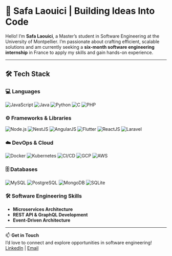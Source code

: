 # 🌟 Safa Laouici | Building Ideas Into Code

Hello! I’m **Safa Laouici**, a Master’s student in Software Engineering at the University of Montpellier. I’m passionate about crafting efficient, scalable solutions and am currently seeking a **six-month software engineering internship** in France to apply my skills and gain hands-on experience.

---

## 🛠️ Tech Stack

### 💻 Languages
![JavaScript](https://img.shields.io/badge/JavaScript-F7DF1E?style=flat&logo=javascript&logoColor=black)
![Java](https://img.shields.io/badge/Java-007396?style=flat&logo=java&logoColor=white)
![Python](https://img.shields.io/badge/Python-3776AB?style=flat&logo=python&logoColor=white)
![C](https://img.shields.io/badge/C-A8B9CC?style=flat&logo=c&logoColor=black)
![PHP](https://img.shields.io/badge/PHP-777BB4?style=flat&logo=php&logoColor=white)

### ⚙️ Frameworks & Libraries
![Node.js](https://img.shields.io/badge/Node.js-339933?style=flat&logo=nodedotjs&logoColor=white)
![NestJS](https://img.shields.io/badge/NestJS-E0234E?style=flat&logo=nestjs&logoColor=white)
![AngularJS](https://img.shields.io/badge/AngularJS-E23237?style=flat&logo=angularjs&logoColor=white)
![Flutter](https://img.shields.io/badge/Flutter-02569B?style=flat&logo=flutter&logoColor=white)
![ReactJS](https://img.shields.io/badge/React-61DAFB?style=flat&logo=react&logoColor=black)
![Laravel](https://img.shields.io/badge/Laravel-FF2D20?style=flat&logo=laravel&logoColor=white)

### ☁️ DevOps & Cloud
![Docker](https://img.shields.io/badge/Docker-2496ED?style=flat&logo=docker&logoColor=white)
![Kubernetes](https://img.shields.io/badge/Kubernetes-326CE5?style=flat&logo=kubernetes&logoColor=white)
![CI/CD](https://img.shields.io/badge/CI%2FCD-4285F4?style=flat&logo=googlecloud&logoColor=white)
![GCP](https://img.shields.io/badge/GCP-4285F4?style=flat&logo=googlecloud&logoColor=white)
![AWS](https://img.shields.io/badge/AWS-232F3E?style=flat&logo=amazonaws&logoColor=white)

### 🗄️ Databases
![MySQL](https://img.shields.io/badge/MySQL-4479A1?style=flat&logo=mysql&logoColor=white)
![PostgreSQL](https://img.shields.io/badge/PostgreSQL-4169E1?style=flat&logo=postgresql&logoColor=white)
![MongoDB](https://img.shields.io/badge/MongoDB-47A248?style=flat&logo=mongodb&logoColor=white)
![SQLite](https://img.shields.io/badge/SQLite-003B57?style=flat&logo=sqlite&logoColor=white)

### 🛠️ Software Engineering Skills
- **Microservices Architecture**
- **REST API & GraphQL Development**
- **Event-Driven Architecture**

---

📫 **Get in Touch**  
I’d love to connect and explore opportunities in software engineering!  
[LinkedIn](https://www.linkedin.com/in/laouici-safa/) | [Email](laouicisafaa@gmail.com)
